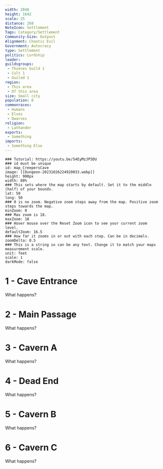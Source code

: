 ```yaml
---
width: 2048
height: 1642
scale: 25
distance: 268
NoteIcon: Settlement
Tags: Category/Settlement
Community-Size: Outpost
Alignment: Chaotic Evil
Government: Autocracy
type: Settlement
politics: Lordship
leader: 
guildsgroups:
 - Thieves Guild 1
 - Cult 1
 - Guiled 1
region: 
 - This area
 - Of this area
size: Small city
population: 0
commonraces:
 - Humans
 - Elves
 - Dwarves
religion:
 - Lathander
exports: 
 - Something
imports: 
 - Something Else
---
```



```leaflet
### Tutorial: https://youtu.be/54EyMzJP5DU
### id must be unique
id: map_CreepersCave
image: [[Dungeon-20231026224920033.webp]]
height: 900px
width: 80%
### This sets where the map starts by default. Set it to the middle (half) of your bounds. 
lat: 50
long: 50
### 0 is no zoom. Negative zoom steps away from the map. Positive zoom steps towards the map. 
minZoom: 0
### Max zoom is 18. 
maxZoom: 18
### Hover mouse over the Reset Zoom icon to see your current zoom level. 
defaultZoom: 16.5
### How far it zooms in or out with each step. Can be in decimals. 
zoomDelta: 0.5
### This is a string so can be any text. Change it to match your maps measurement scale. 
unit: feet
scale: 1
darkMode: false
```

# 1 - Cave Entrance

What happens?

# 2 - Main Passage

What happens?

# 3 - Cavern A

What happens?

# 4 - Dead End

What happens?

# 5 - Cavern B

What happens?

# 6 - Cavern C

What happens?